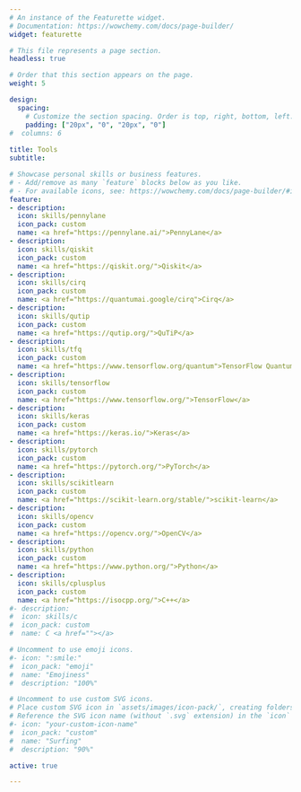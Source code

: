 ```yaml
---
# An instance of the Featurette widget.
# Documentation: https://wowchemy.com/docs/page-builder/
widget: featurette

# This file represents a page section.
headless: true

# Order that this section appears on the page.
weight: 5

design:
  spacing:
    # Customize the section spacing. Order is top, right, bottom, left.
    padding: ["20px", "0", "20px", "0"]
#  columns: 6
  
title: Tools
subtitle: 

# Showcase personal skills or business features.
# - Add/remove as many `feature` blocks below as you like.
# - For available icons, see: https://wowchemy.com/docs/page-builder/#icons
feature:
- description:
  icon: skills/pennylane
  icon_pack: custom
  name: <a href="https://pennylane.ai/">PennyLane</a>
- description:
  icon: skills/qiskit
  icon_pack: custom
  name: <a href="https://qiskit.org/">Qiskit</a>
- description:
  icon: skills/cirq
  icon_pack: custom
  name: <a href="https://quantumai.google/cirq">Cirq</a>
- description:
  icon: skills/qutip
  icon_pack: custom
  name: <a href="https://qutip.org/">QuTiP</a>
- description:
  icon: skills/tfq
  icon_pack: custom
  name: <a href="https://www.tensorflow.org/quantum">TensorFlow Quantum</a>
- description:
  icon: skills/tensorflow
  icon_pack: custom
  name: <a href="https://www.tensorflow.org/">TensorFlow</a>
- description:
  icon: skills/keras
  icon_pack: custom
  name: <a href="https://keras.io/">Keras</a>
- description:
  icon: skills/pytorch
  icon_pack: custom
  name: <a href="https://pytorch.org/">PyTorch</a>
- description:
  icon: skills/scikitlearn
  icon_pack: custom
  name: <a href="https://scikit-learn.org/stable/">scikit-learn</a>
- description:
  icon: skills/opencv
  icon_pack: custom
  name: <a href="https://opencv.org/">OpenCV</a>
- description:
  icon: skills/python
  icon_pack: custom
  name: <a href="https://www.python.org/">Python</a>
- description:
  icon: skills/cplusplus
  icon_pack: custom
  name: <a href="https://isocpp.org/">C++</a>
#- description:
#  icon: skills/c
#  icon_pack: custom
#  name: C <a href=""></a>

# Uncomment to use emoji icons.
#- icon: ":smile:"
#  icon_pack: "emoji"
#  name: "Emojiness"
#  description: "100%"  

# Uncomment to use custom SVG icons.
# Place custom SVG icon in `assets/images/icon-pack/`, creating folders if necessary.
# Reference the SVG icon name (without `.svg` extension) in the `icon` field.
#- icon: "your-custom-icon-name"
#  icon_pack: "custom"
#  name: "Surfing"
#  description: "90%"

active: true

---
```

